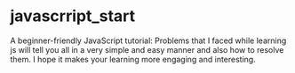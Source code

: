 # javascrript_start
A beginner-friendly JavaScript tutorial:
Problems that I faced while learning js will tell you all in a very simple and easy manner and also how to resolve them.
I hope it makes your learning more engaging and interesting. 
